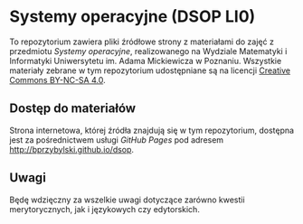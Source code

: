 # Systemy operacyjne (DSOP LI0)

To repozytorium zawiera pliki źródłowe strony z materiałami do zajęć z przedmiotu _Systemy operacyjne_, realizowanego na Wydziale Matematyki i Informatyki Uniwersytetu im. Adama Mickiewicza w Poznaniu. Wszystkie materiały zebrane w tym repozytorium udostępniane są na licencji [Creative Commons BY-NC-SA 4.0](http://creativecommons.org/licenses/by-nc-sa/4.0/).

## Dostęp do materiałów

Strona internetowa, której źródła znajdują się w tym repozytorium, dostępna jest za pośrednictwem usługi _GitHub Pages_ pod adresem <http://bprzybylski.github.io/dsop>.

## Uwagi

Będę wdzięczny za wszelkie uwagi dotyczące zarówno kwestii merytorycznych, jak i językowych czy edytorskich.

